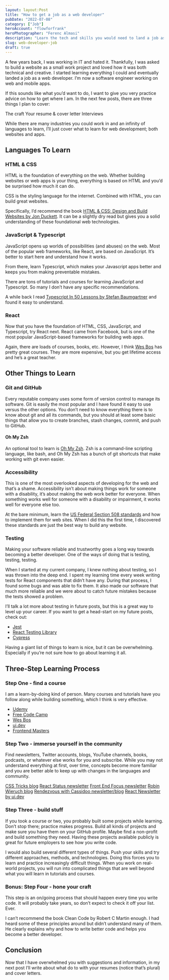 ```yaml
---
layout: layout:Post
title: "How to get a job as a web developer"
pubDate: "2022-07-08"
category: ["Job"]
heroAccount: "flowforfrank"
heroPhotographer: "Ferenc Almasi"
description: "Learn the tech and skills you would need to land a job as a web developer in 2022."
slug: web-developer-job
draft: true
---
```


A few years back, I was working in IT and hated it. Thankfully, I was asked to build a website as a small work project and loved how it was both technical and creative. I started learning everything I could and eventually landed a job as a web developer. I’m now a software engineer working on web and mobile apps.

If this sounds like what you’d want to do, I want to give you very practice advice on how to get where I am. In the next few posts, there are three things I plan to cover:

The craft
Your resume & cover letter
Interviews

While there are many industries you could work in and an infinity of languages to learn, I’ll just cover what to learn for web development; both websites and apps.

## Languages To Learn

### HTML & CSS

HTML is the foundation of everything on the web. Whether building websites or web apps is your thing, everything is based on HTML and you’d be surprised how much it can do.

CSS is the styling language for the internet. Combined with HTML, you can build great websites.

Specifically, I’d recommend the book [HTML & CSS: Design and Build Websites by Jon Duckett](https://amzn.to/3GRMTeh). It can be a slightly dry read but gives you a solid understanding of these foundational web technologies.

### JavaScript & Typescript

JavaScript opens up worlds of possibilities (and abuses) on the web. Most of the popular web frameworks, like React, are based on JavaScript. It’s better to start here and understand how it works.

From there, learn Typescript, which makes your Javascript apps better and keeps you from making preventable mistakes.

There are tons of tutorials and courses for learning JavaScript and Typescript. So many I don’t have any specific recommendations.

A while back I read [Typescript In 50 Lessons by Stefan Baumgartner](https://amzn.to/3mgKksO) and found it easy to understand.

### React

Now that you have the foundation of HTML, CSS, JavaScript, and Typescript, try React next. React came from Facebook, but is one of the most popular JavaScript-based frameworks for building web apps.

Again, there are loads of courses, books, etc. However, I think [Wes Bos](https://wesbos.com/courses) has pretty great courses. They are more expensive, but you get lifetime access and he’s a great teacher.

## Other Things to Learn

### Git and GitHub

Every reputable company uses some form of version control to manage its software. Git is easily the most popular and I have found it easy to use versus the other options. You don’t need to know everything there is to know about git and all its commands, but you should at least some basic things that allow you to create branches, stash changes, commit, and push to GitHub.

#### Oh My Zsh

An optional tool to learn is [Oh My Zsh](https://ohmyz.sh). Zsh is a command-line scripting language, like bash, and Oh My Zsh has a bunch of git shortcuts that make working with git even easier.

### Accessibility

This is one of the most overlooked aspects of developing for the web and that’s a shame. Accessibility isn’t about making things work for someone with a disability, it’s about making the web work better for everyone. When something works well for someone with a disability or impairment, it works well for everyone else too.

At the bare minimum, learn the [US Federal Section 508 standards](https://www.section508.gov) and how to implement them for web sites. When I did this the first time, I discovered these standards are just the best way to build any website.

### Testing

Making your software reliable and trustworthy goes a long way towards becoming a better developer. One of the ways of doing that is testing, testing, testing.

When I started at my current company, I knew nothing about testing, so I was thrown into the deep end. I spent my learning time every week writing tests for React components that didn’t have any. During that process, I found some bugs and was able to fix them. It also made our software that much more reliable and we were about to catch future mistakes because the tests showed a problem.

I’ll talk a lot more about testing in future posts, but this is a great way to level up your career. If you want to get a head-start on my future posts, check out:

- [Jest](https://jestjs.io)
- [React Testing Library](https://testing-library.com/docs/react-testing-library/intro/)
- [Cypress](https://www.cypress.io)

Having a giant list of things to learn is nice, but it can be overwhelming. Especially if you’re not sure how to go about learning it all.

## Three-Step Learning Process

### Step One - find a course

I am a learn-by-doing kind of person. Many courses and tutorials have you follow along while building something, which I think is very effective.

- [Udemy](https://www.udemy.com)
- [Free Code Camp](https://www.freecodecamp.org)
- [Wes Bos](https://wesbos.com/courses)
- [ui.dev](https://ui.dev)
- [Frontend Masters](https://frontendmasters.com)

### Step Two - immerse yourself in the community

Find newsletters, Twitter accounts, blogs, YouTube channels, books, podcasts, or whatever else works for you and subscribe. While you may not understand everything at first, over time, concepts become more familiar and you are better able to keep up with changes in the languages and community.

[CSS Tricks blog](https://css-tricks.com)
[React Status newsletter](https://react.statuscode.com)
[Front End Focus newsletter](https://frontendfoc.us)
[Robin Wieruch blog](https://www.robinwieruch.de/blog/)
[Rendezvous with Cassidoo newsletter/blog](https://cassidoo.co/newsletter/)
[React Newsletter by ui.dev](https://reactnewsletter.com)

### Step Three - build stuff

If you took a course or two, you probably built some projects while learning. Don’t stop there; practice makes progress. Build all kinds of projects and make sure you have them on your GitHub profile. Maybe find a non-profit and build something they need. Having these projects available publicly is great for future employers to see how you write code.

I would also build several different types of things. Push your skills and try different approaches, methods, and technologies. Doing this forces you to learn and practice increasingly difficult things. When you work on real-world projects, you will run into complicated things that are well beyond what you will learn in tutorials and courses.

### Bonus: Step Four - hone your craft

This step is an on/going process that should happen every time you write code. It will probably take years, so don’t expect to check it off your list. Ever.

I can’t recommend the book Clean Code by Robert C Martin enough. I had heard some of these principles around but didn’t understand many of them. He clearly explains why and how to write better code and helps you become a better developer.

## Conclusion

Now that I have overwhelmed you with suggestions and information, in my next post I’ll write about what do to with your resumes (notice that’s plural) and cover letters.
